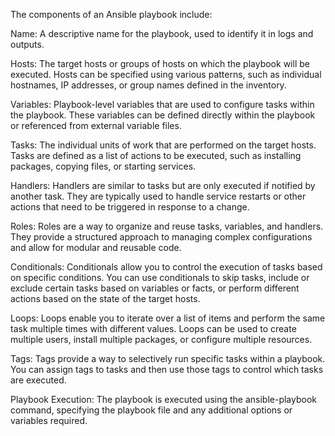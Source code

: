 The components of an Ansible playbook include:

Name: A descriptive name for the playbook, used to identify it in logs and outputs.

Hosts: The target hosts or groups of hosts on which the playbook will be executed. Hosts can be specified using various patterns, such as individual hostnames, IP addresses, or group names defined in the inventory.

Variables: Playbook-level variables that are used to configure tasks within the playbook. These variables can be defined directly within the playbook or referenced from external variable files.

Tasks: The individual units of work that are performed on the target hosts. Tasks are defined as a list of actions to be executed, such as installing packages, copying files, or starting services.

Handlers: Handlers are similar to tasks but are only executed if notified by another task. They are typically used to handle service restarts or other actions that need to be triggered in response to a change.

Roles: Roles are a way to organize and reuse tasks, variables, and handlers. They provide a structured approach to managing complex configurations and allow for modular and reusable code.

Conditionals: Conditionals allow you to control the execution of tasks based on specific conditions. You can use conditionals to skip tasks, include or exclude certain tasks based on variables or facts, or perform different actions based on the state of the target hosts.

Loops: Loops enable you to iterate over a list of items and perform the same task multiple times with different values. Loops can be used to create multiple users, install multiple packages, or configure multiple resources.

Tags: Tags provide a way to selectively run specific tasks within a playbook. You can assign tags to tasks and then use those tags to control which tasks are executed.

Playbook Execution: The playbook is executed using the ansible-playbook command, specifying the playbook file and any additional options or variables required.

